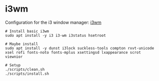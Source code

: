 # i3wm

Configuration for the i3 window manager: [i3wm](https://github.com/i3/i3)

```shell
# Install basic i3wm
sudo apt install -y i3 i3-wm i3status hsetroot 

# Maybe install
sudo apt install -y dunst i3lock suckless-tools compton rxvt-unicode xsel rofi fonts-noto fonts-mplus xsettingsd lxappearance scrot viewnior

# Setup
./scripts/clean.sh
./scripts/install.sh
```
